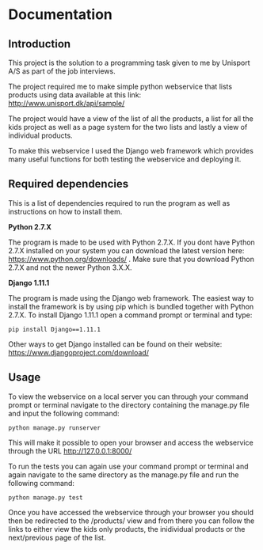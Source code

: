 # Documentation #

## Introduction ##

This project is the solution to a programming task given to me by Unisport A/S as part of the job interviews.

The project required me to make simple python webservice that lists products using data available at this link: http://www.unisport.dk/api/sample/

The project would have a view of the list of all the products, a list for all the kids project as well as a page system for the two lists and lastly a view of individual products.

To make this webservice I used the Django web framework which provides many useful functions for both testing the webservice and deploying it.

## Required dependencies ##

This is a list of dependencies required to run the program as well as instructions on how to install them.

**Python 2.7.X**

The program is made to be used with Python 2.7.X. If you dont have Python 2.7.X installed on your system you can download the latest version here: https://www.python.org/downloads/ .
Make sure that you download Python 2.7.X and not the newer Python 3.X.X.

**Django 1.11.1**

The program is made using the Django web framework.
The easiest way to install the framework is by using pip which is bundled together with Python 2.7.X.
To install Django 1.11.1 open a command prompt or terminal and type:

```
pip install Django==1.11.1
```

Other ways to get Django installed can be found on their website: https://www.djangoproject.com/download/

## Usage ##

To view the webservice on a local server you can through your command prompt or terminal navigate to the directory containing the manage.py file and input the following command:

```
python manage.py runserver
```

This will make it possible to open your browser and access the webservice through the URL http://127.0.0.1:8000/

To run the tests you can again use your command prompt or terminal and again navigate to the same directory as the manage.py file and run the following command:

```
python manage.py test
```

Once you have accessed the webservice through your browser you should then be redirected to the /products/ view and from there you can follow the links to either view the kids only products, the inidividual products or the next/previous page of the list.
